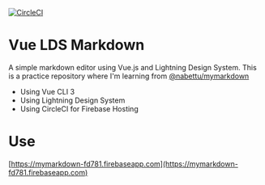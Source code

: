 [![CircleCI](https://circleci.com/gh/shunkosa/vue-lds-markdown.svg?style=svg)](https://circleci.com/gh/shunkosa/vue-lds-markdown)
# Vue LDS Markdown
A simple markdown editor using Vue.js and Lightning Design System. This is a practice repository where I'm learning from [@nabettu/mymarkdown](https://github.com/nabettu/mymarkdown)

* Using Vue CLI 3
* Using Lightning Design System
* Using CircleCI for Firebase Hosting

# Use
[https://mymarkdown-fd781.firebaseapp.com](https://mymarkdown-fd781.firebaseapp.com)